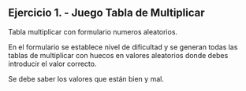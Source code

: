 ## Ejercicio 1. - Juego Tabla de Multiplicar

Tabla multiplicar con formulario numeros aleatorios.

En el formulario se establece nivel de dificultad y se generan todas las tablas de multiplicar con huecos en valores aleatorios donde debes introducir el valor correcto.

Se debe saber los valores que están bien y mal.
